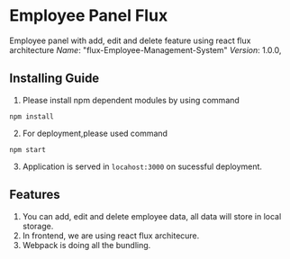 # Employee Panel Flux
Employee panel with  add, edit and delete feature using react flux architecture
*Name*: "flux-Employee-Management-System"
*Version*: 1.0.0,

## Installing Guide
1. Please install npm dependent modules by using command 

`npm install`

2. For deployment,please used command 

`npm start`

3. Application is served in `locahost:3000` on sucessful deployment.

## Features
1. You can add, edit and delete employee data, all data will store in local storage.
2. In frontend, we are using react flux architecure.
3. Webpack is doing all the bundling.
